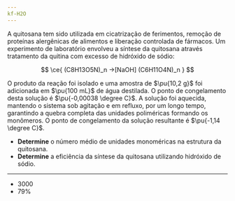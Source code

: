 ```yaml
---
kf-H2O
---
```


A quitosana tem sido utilizada em cicatrização de ferimentos, remoção de proteínas alergênicas de alimentos e liberação controlada de fármacos. Um experimento de laboratório envolveu a síntese da quitosana através tratamento da quitina com excesso de hidróxido de sódio:

$$
\ce{ (C8H13O5N)_n ->[NaOH] (C6H11O4N)_n }
$$

O produto da reação foi isolado e uma amostra de $\pu{10,2 g}$ foi adicionada em $\pu{100 mL}$ de água destilada. O ponto de congelamento desta solução é $\pu{-0,00038 \degree C}$. A solução foi aquecida, mantendo o sistema sob agitação e em refluxo, por um longo tempo, garantindo a quebra completa das unidades poliméricas formando os monômeros. O ponto de congelamento da solução resultante é $\pu{-1,14 \degree C}$.

- **Determine** o número médio de unidades monoméricas na estrutura da quitosana.
- **Determine** a eficiência da síntese da quitosana utilizando hidróxido de sódio.

---

- $3000$
- $79\%$